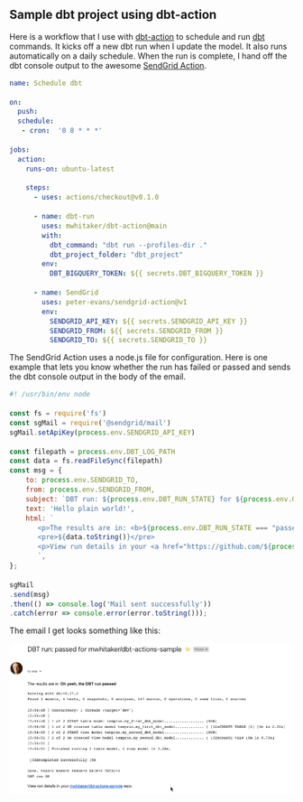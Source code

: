 ## Sample dbt project using dbt-action

Here is a workflow that I use with [dbt-action](https://github.com/mwhitaker/dbt-action) to schedule and run [dbt](https://www.getdbt.com) commands. It kicks off a new dbt run when I update the model. It also runs automatically on a daily schedule. When the run is complete, I hand off the dbt console output to the awesome [SendGrid Action](https://github.com/marketplace/actions/sendgrid-action). 

```yml
name: Schedule dbt

on:
  push:
  schedule:
   - cron:  '0 8 * * *'

jobs:
  action:
    runs-on: ubuntu-latest

    steps:
      - uses: actions/checkout@v0.1.0

      - name: dbt-run
        uses: mwhitaker/dbt-action@main
        with:
          dbt_command: "dbt run --profiles-dir ."
          dbt_project_folder: "dbt_project"
        env:
          DBT_BIGQUERY_TOKEN: ${{ secrets.DBT_BIGQUERY_TOKEN }}

      - name: SendGrid
        uses: peter-evans/sendgrid-action@v1
        env:
          SENDGRID_API_KEY: ${{ secrets.SENDGRID_API_KEY }}
          SENDGRID_FROM: ${{ secrets.SENDGRID_FROM }}
          SENDGRID_TO: ${{ secrets.SENDGRID_TO }}
```

The SendGrid Action uses a node.js file for configuration. Here is one example that lets you know whether the run has failed or passed and sends the dbt console output in the body of the email.

```js
#! /usr/bin/env node

const fs = require('fs')
const sgMail = require('@sendgrid/mail')
sgMail.setApiKey(process.env.SENDGRID_API_KEY)

const filepath = process.env.DBT_LOG_PATH
const data = fs.readFileSync(filepath)
const msg = {
    to: process.env.SENDGRID_TO,
    from: process.env.SENDGRID_FROM,
    subject: `DBT run: ${process.env.DBT_RUN_STATE} for ${process.env.GITHUB_REPOSITORY}`,
    text: 'Hello plain world!',
    html: `
       <p>The results are in: <b>${process.env.DBT_RUN_STATE === "passed" ? "Oh yeah, the DBT run passed" : "Oh no. It's a fail. What happened?"}</b></p>
       <pre>${data.toString()}</pre>
       <p>View run details in your <a href="https://github.com/${process.env.GITHUB_REPOSITORY}/actions/runs/${process.env.GITHUB_RUN_ID}">${process.env.GITHUB_REPOSITORY}</a> repo.</p>
       `,
};

sgMail
.send(msg)
.then(() => console.log('Mail sent successfully'))
.catch(error => console.error(error.toString()));
```
The email I get looks something like this:

![Generate API keys](images/dbt_console_email.png)
